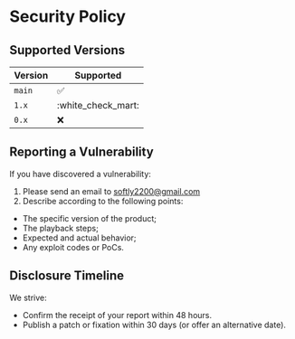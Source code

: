 # Security Policy

## Supported Versions

| Version | Supported          |
| ------- | ------------------ |
| `main`  | :white_check_mark: |
| `1.x`   | :white_check_mart: |
| `0.x`   | :x:                |

## Reporting a Vulnerability

If you have discovered a vulnerability:

1. Please send an email to softly2200@gmail.com
2. Describe according to the following points:
  - The specific version of the product;
  - The playback steps;
  - Expected and actual behavior;
  - Any exploit codes or PoCs.

## Disclosure Timeline

We strive:

- Confirm the receipt of your report within 48 hours.
- Publish a patch or fixation within 30 days (or offer an alternative date).
